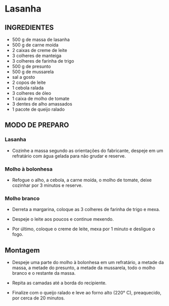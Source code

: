 # Lasanha

## INGREDIENTES

* 500 g de massa de lasanha
* 500 g de carne moída
* 2 caixas de creme de leite
* 3 colheres de manteiga
* 3 colheres de farinha de trigo
* 500 g de presunto
* 500 g de mussarela
* sal a gosto
* 2 copos de leite
* 1 cebola ralada
* 3 colheres de óleo
* 1 caixa de molho de tomate
* 3 dentes de alho amassados
* 1 pacote de queijo ralado

## MODO DE PREPARO

### Lasanha

* Cozinhe a massa segundo as orientações do fabricante, despeje em um refratário com água gelada para não grudar e reserve.

### Molho à bolonhesa

* Refogue o alho, a cebola, a carne moída, o molho de tomate, deixe cozinhar por 3 minutos e reserve.

### Molho branco

* Derreta a margarina, coloque as 3 colheres de farinha de trigo e mexa.

* Despeje o leite aos poucos e continue mexendo.

* Por último, coloque o creme de leite, mexa por 1 minuto e desligue o fogo.

## Montagem

* Despeje uma parte do molho à bolonhesa em um refratário, a metade da massa, a metade do presunto, a metade da mussarela, todo o molho branco e o restante da massa.

* Repita as camadas até a borda do recipiente.

* Finalize com o queijo ralado e leve ao forno alto (220° C), preaquecido, por cerca de 20 minutos.
